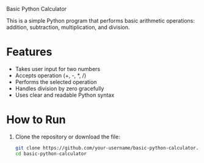Basic Python Calculator

This is a simple Python program that performs basic arithmetic operations: addition, subtraction, multiplication, and division.

# Features

- Takes user input for two numbers
- Accepts operation (+, -, *, /)
- Performs the selected operation
- Handles division by zero gracefully
- Uses clear and readable Python syntax

# How to Run

1. Clone the repository or download the file:
   ```bash
   git clone https://github.com/your-username/basic-python-calculator.git
   cd basic-python-calculator
